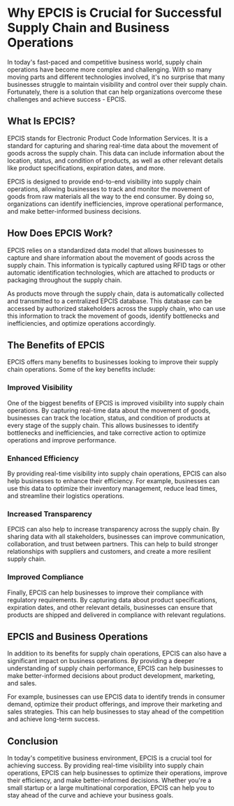# Why EPCIS is Crucial for Successful Supply Chain and Business Operations

In today's fast-paced and competitive business world, supply chain operations have become more complex and challenging. With so many moving parts and different technologies involved, it's no surprise that many businesses struggle to maintain visibility and control over their supply chain. Fortunately, there is a solution that can help organizations overcome these challenges and achieve success - EPCIS.

## What Is EPCIS?

EPCIS stands for Electronic Product Code Information Services. It is a standard for capturing and sharing real-time data about the movement of goods across the supply chain. This data can include information about the location, status, and condition of products, as well as other relevant details like product specifications, expiration dates, and more.

EPCIS is designed to provide end-to-end visibility into supply chain operations, allowing businesses to track and monitor the movement of goods from raw materials all the way to the end consumer. By doing so, organizations can identify inefficiencies, improve operational performance, and make better-informed business decisions.

## How Does EPCIS Work?

EPCIS relies on a standardized data model that allows businesses to capture and share information about the movement of goods across the supply chain. This information is typically captured using RFID tags or other automatic identification technologies, which are attached to products or packaging throughout the supply chain.

As products move through the supply chain, data is automatically collected and transmitted to a centralized EPCIS database. This database can be accessed by authorized stakeholders across the supply chain, who can use this information to track the movement of goods, identify bottlenecks and inefficiencies, and optimize operations accordingly.

## The Benefits of EPCIS

EPCIS offers many benefits to businesses looking to improve their supply chain operations. Some of the key benefits include:

### Improved Visibility

One of the biggest benefits of EPCIS is improved visibility into supply chain operations. By capturing real-time data about the movement of goods, businesses can track the location, status, and condition of products at every stage of the supply chain. This allows businesses to identify bottlenecks and inefficiencies, and take corrective action to optimize operations and improve performance.

### Enhanced Efficiency

By providing real-time visibility into supply chain operations, EPCIS can also help businesses to enhance their efficiency. For example, businesses can use this data to optimize their inventory management, reduce lead times, and streamline their logistics operations.

### Increased Transparency

EPCIS can also help to increase transparency across the supply chain. By sharing data with all stakeholders, businesses can improve communication, collaboration, and trust between partners. This can help to build stronger relationships with suppliers and customers, and create a more resilient supply chain.

### Improved Compliance

Finally, EPCIS can help businesses to improve their compliance with regulatory requirements. By capturing data about product specifications, expiration dates, and other relevant details, businesses can ensure that products are shipped and delivered in compliance with relevant regulations.

## EPCIS and Business Operations

In addition to its benefits for supply chain operations, EPCIS can also have a significant impact on business operations. By providing a deeper understanding of supply chain performance, EPCIS can help businesses to make better-informed decisions about product development, marketing, and sales.

For example, businesses can use EPCIS data to identify trends in consumer demand, optimize their product offerings, and improve their marketing and sales strategies. This can help businesses to stay ahead of the competition and achieve long-term success.

## Conclusion

In today's competitive business environment, EPCIS is a crucial tool for achieving success. By providing real-time visibility into supply chain operations, EPCIS can help businesses to optimize their operations, improve their efficiency, and make better-informed decisions. Whether you're a small startup or a large multinational corporation, EPCIS can help you to stay ahead of the curve and achieve your business goals.
